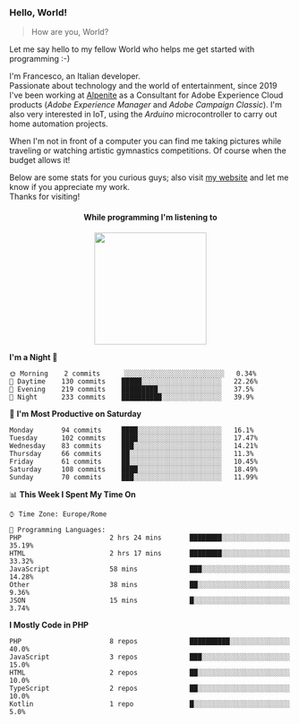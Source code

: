 ### Hello, World!

> How are you, World?

Let me say hello to my fellow World who helps me get started with programming :-)

I'm Francesco, an Italian developer.  
Passionate about technology and the world of entertainment, since 2019 I've been working at [Alpenite](https://www.alpenite.com) as a Consultant for Adobe Experience Cloud products (*Adobe Experience Manager* and *Adobe Campaign Classic*). I'm also very interested in IoT, using the *Arduino* microcontroller to carry out home automation projects.

When I'm not in front of a computer you can find me taking pictures while traveling or watching artistic gymnastics competitions. Of course when the budget allows it!

Below are some stats for you curious guys; also visit [my website](https://www.francescorega.eu) and let me know if you appreciate my work.  
Thanks for visiting!

<div align="center">
  <h4>While programming I'm listening to</h4>
  <a href="https://apps.francescorega.eu/now-playing/11147232609" target="_blank"><img src="https://apps.francescorega.eu/now-playing/11147232609" width="200"></a>
</div>

<!--START_SECTION:waka-->
**I'm a Night 🦉** 

```text
🌞 Morning    2 commits      ░░░░░░░░░░░░░░░░░░░░░░░░░   0.34% 
🌆 Daytime    130 commits    █████░░░░░░░░░░░░░░░░░░░░   22.26% 
🌃 Evening    219 commits    █████████░░░░░░░░░░░░░░░░   37.5% 
🌙 Night      233 commits    ██████████░░░░░░░░░░░░░░░   39.9%

```
📅 **I'm Most Productive on Saturday** 

```text
Monday       94 commits     ████░░░░░░░░░░░░░░░░░░░░░   16.1% 
Tuesday      102 commits    ████░░░░░░░░░░░░░░░░░░░░░   17.47% 
Wednesday    83 commits     ███░░░░░░░░░░░░░░░░░░░░░░   14.21% 
Thursday     66 commits     ██░░░░░░░░░░░░░░░░░░░░░░░   11.3% 
Friday       61 commits     ██░░░░░░░░░░░░░░░░░░░░░░░   10.45% 
Saturday     108 commits    ████░░░░░░░░░░░░░░░░░░░░░   18.49% 
Sunday       70 commits     ███░░░░░░░░░░░░░░░░░░░░░░   11.99%

```


📊 **This Week I Spent My Time On** 

```text
⌚︎ Time Zone: Europe/Rome

💬 Programming Languages: 
PHP                      2 hrs 24 mins       ████████░░░░░░░░░░░░░░░░░   35.19% 
HTML                     2 hrs 17 mins       ████████░░░░░░░░░░░░░░░░░   33.32% 
JavaScript               58 mins             ███░░░░░░░░░░░░░░░░░░░░░░   14.28% 
Other                    38 mins             ██░░░░░░░░░░░░░░░░░░░░░░░   9.36% 
JSON                     15 mins             █░░░░░░░░░░░░░░░░░░░░░░░░   3.74%

```

**I Mostly Code in PHP** 

```text
PHP                      8 repos             ██████████░░░░░░░░░░░░░░░   40.0% 
JavaScript               3 repos             ███░░░░░░░░░░░░░░░░░░░░░░   15.0% 
HTML                     2 repos             ██░░░░░░░░░░░░░░░░░░░░░░░   10.0% 
TypeScript               2 repos             ██░░░░░░░░░░░░░░░░░░░░░░░   10.0% 
Kotlin                   1 repo              █░░░░░░░░░░░░░░░░░░░░░░░░   5.0%

```



<!--END_SECTION:waka-->
